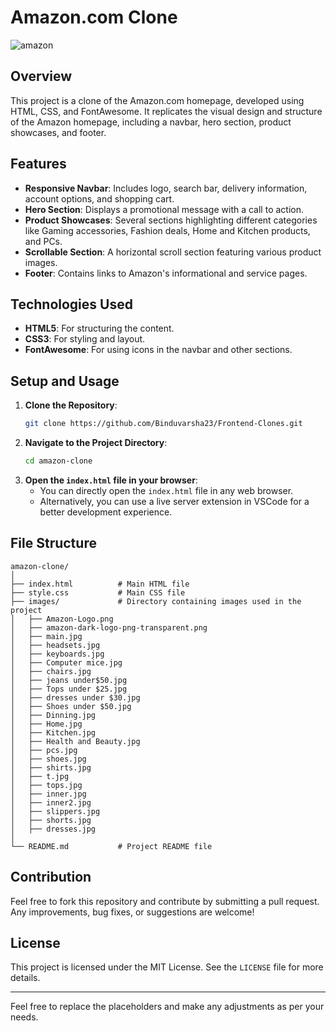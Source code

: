 # Amazon.com Clone
![amazon](https://github.com/Binduvarsha23/Frontend-Clones/assets/123391226/b42b0cef-2c9d-4311-af59-e947d21e7af8)
## Overview

This project is a clone of the Amazon.com homepage, developed using HTML, CSS, and FontAwesome. It replicates the visual design and structure of the Amazon homepage, including a navbar, hero section, product showcases, and footer.

## Features

- **Responsive Navbar**: Includes logo, search bar, delivery information, account options, and shopping cart.
- **Hero Section**: Displays a promotional message with a call to action.
- **Product Showcases**: Several sections highlighting different categories like Gaming accessories, Fashion deals, Home and Kitchen products, and PCs.
- **Scrollable Section**: A horizontal scroll section featuring various product images.
- **Footer**: Contains links to Amazon's informational and service pages.

## Technologies Used

- **HTML5**: For structuring the content.
- **CSS3**: For styling and layout.
- **FontAwesome**: For using icons in the navbar and other sections.

## Setup and Usage

1. **Clone the Repository**:
    ```sh
    git clone https://github.com/Binduvarsha23/Frontend-Clones.git
    ```
2. **Navigate to the Project Directory**:
    ```sh
    cd amazon-clone
    ```
3. **Open the `index.html` file in your browser**:
    - You can directly open the `index.html` file in any web browser.
    - Alternatively, you can use a live server extension in VSCode for a better development experience.

## File Structure

```
amazon-clone/
│
├── index.html          # Main HTML file
├── style.css           # Main CSS file
├── images/             # Directory containing images used in the project
│   ├── Amazon-Logo.png
│   ├── amazon-dark-logo-png-transparent.png
│   ├── main.jpg
│   ├── headsets.jpg
│   ├── keyboards.jpg
│   ├── Computer mice.jpg
│   ├── chairs.jpg
│   ├── jeans under$50.jpg
│   ├── Tops under $25.jpg
│   ├── dresses under $30.jpg
│   ├── Shoes under $50.jpg
│   ├── Dinning.jpg
│   ├── Home.jpg
│   ├── Kitchen.jpg
│   ├── Health and Beauty.jpg
│   ├── pcs.jpg
│   ├── shoes.jpg
│   ├── shirts.jpg
│   ├── t.jpg
│   ├── tops.jpg
│   ├── inner.jpg
│   ├── inner2.jpg
│   ├── slippers.jpg
│   ├── shorts.jpg
│   ├── dresses.jpg
│
└── README.md           # Project README file
```

## Contribution

Feel free to fork this repository and contribute by submitting a pull request. Any improvements, bug fixes, or suggestions are welcome!

## License

This project is licensed under the MIT License. See the `LICENSE` file for more details.

---

Feel free to replace the placeholders and make any adjustments as per your needs.
